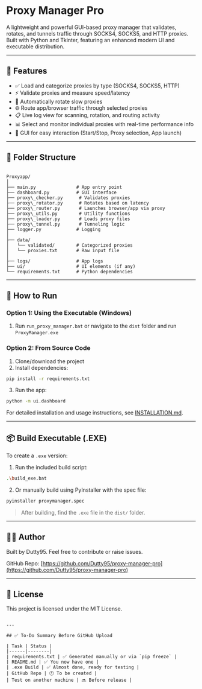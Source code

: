 # Proxy Manager Pro

A lightweight and powerful GUI-based proxy manager that validates, rotates, and tunnels traffic through SOCKS4, SOCKS5, and HTTP proxies. Built with Python and Tkinter, featuring an enhanced modern UI and executable distribution.

---

## 🌟 Features

- ✅ Load and categorize proxies by type (SOCKS4, SOCKS5, HTTP)
- ⚡ Validate proxies and measure speed/latency
- 🔁 Automatically rotate slow proxies
- 🌐 Route app/browser traffic through selected proxies
- 📋 Live log view for scanning, rotation, and routing activity
- 📊 Select and monitor individual proxies with real-time performance info
- 🎯 GUI for easy interaction (Start/Stop, Proxy selection, App launch)

---

## 📁 Folder Structure

```

Proxyapp/
│
├── main.py               # App entry point
├── dashboard.py          # GUI interface
├── proxy\_checker.py      # Validates proxies
├── proxy\_rotator.py      # Rotates based on latency
├── proxy\_router.py       # Launches browser/app via proxy
├── proxy\_utils.py        # Utility functions
├── proxy\_loader.py       # Loads proxy files
├── proxy\_tunnel.py       # Tunneling logic
├── logger.py             # Logging
│
├── data/
│   └── validated/        # Categorized proxies
│   └── proxies.txt       # Raw input file
│
├── logs/                 # App logs
├── ui/                   # UI elements (if any)
└── requirements.txt      # Python dependencies

````

---

## 🚀 How to Run

### Option 1: Using the Executable (Windows)

1. Run `run_proxy_manager.bat` or navigate to the `dist` folder and run `ProxyManager.exe`

### Option 2: From Source Code

1. Clone/download the project
2. Install dependencies:

```bash
pip install -r requirements.txt
```

3. Run the app:

```bash
python -m ui.dashboard
```

For detailed installation and usage instructions, see [INSTALLATION.md](INSTALLATION.md).

---

## 📦 Build Executable (.EXE)

To create a `.exe` version:

1. Run the included build script:

```bash
.\build_exe.bat
```

2. Or manually build using PyInstaller with the spec file:

```bash
pyinstaller proxymanager.spec
```

> After building, find the `.exe` file in the `dist/` folder.



---

## 👨‍💻 Author

Built by Dutty95. Feel free to contribute or raise issues.

GitHub Repo: [https://github.com/Dutty95/proxy-manager-pro](https://github.com/Dutty95/proxy-manager-pro)

---

## 📄 License

This project is licensed under the MIT License.

```

---

## ✅ To-Do Summary Before GitHub Upload

| Task | Status |
|------|--------|
| requirements.txt | ✅ Generated manually or via `pip freeze` |
| README.md | ✅ You now have one |
| .exe Build | ✅ Almost done, ready for testing |
| GitHub Repo | 🕐 To be created |
| Test on another machine | 🔜 Before release |

